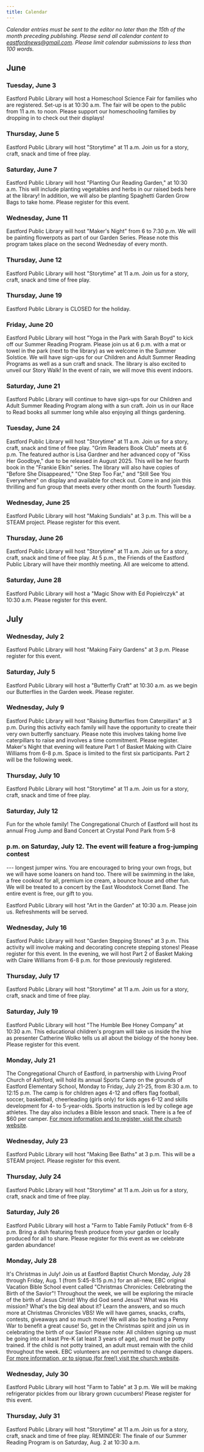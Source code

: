 ```yaml
---
title: Calendar
---
```


*Calendar entries must be sent to the editor no later than the 15th of
the month preceding publishing. Please send all calendar content to
<eastfordnews@gmail.com>. Please limit calendar submissions to less than
100 words.*

## June

### Tuesday, June 3

Eastford Public Library will host a Homeschool Science Fair for families
who are registered. Set-up is at 10:30 a.m. The fair will be open to the
public from 11 a.m. to noon. Please support our homeschooling families
by dropping in to check out their displays!

### Thursday, June 5

Eastford Public Library will host "Storytime" at 11 a.m. Join us for a
story, craft, snack and time of free play. 

### Saturday, June 7

Eastford Public Library will host "Planting Our Reading Garden," at
10:30 a.m. This will include planting vegetables and herbs in our raised
beds here at the library! In addition, we will also be planting
Spaghetti Garden Grow Bags to take home. Please register for this event.

### Wednesday, June 11

Eastford Public Library will host "Maker's Night" from 6 to 7:30 p.m. We
will be painting flowerpots as part of our Garden Series. Please note
this program takes place on the second Wednesday of every month.

### Thursday, June 12

Eastford Public Library will host "Storytime" at 11 a.m. Join us for a
story, craft, snack and time of free play. 

### Thursday, June 19

Eastford Public Library is CLOSED for the holiday.

### Friday, June 20

Eastford Public Library will host "Yoga in the Park with Sarah Boyd" to
kick off our Summer Reading Program. Please join us at 6 p.m. with a mat
or towel in the park (next to the library) as we welcome in the Summer
Solstice. We will have sign-ups for our Children and Adult Summer
Reading Programs as well as a sun craft and snack. The library is also
excited to unveil our Story Walk! In the event of rain, we will move
this event indoors.

### Saturday, June 21

Eastford Public Library will continue to have sign-ups for our Children
and Adult Summer Reading Program along with a sun craft. Join us in our
Race to Read books all summer long while also enjoying all things
gardening.

### Tuesday, June 24

Eastford Public Library will host "Storytime" at 11 a.m. Join us for a
story, craft, snack and time of free play. "Grim Readers Book Club"
meets at 6 p.m. The featured author is Lisa Gardner and her advanced
copy of "Kiss Her Goodbye," due to be released in August 2025. This will
be her fourth book in the "Frankie Elkin" series. The library will also
have copies of "Before She Disappeared," "One Step Too Far," and "Still
See You Everywhere" on display and available for check out. Come in and
join this thrilling and fun group that meets every other month on the
fourth Tuesday.

### Wednesday, June 25

Eastford Public Library will host "Making Sundials" at 3 p.m. This will
be a STEAM project. Please register for this event.

### Thursday, June 26

Eastford Public Library will host "Storytime" at 11 a.m. Join us for a
story, craft, snack and time of free play. At 5 p.m., the Friends of the
Eastford Public Library will have their monthly meeting. All are welcome
to attend. 

### Saturday, June 28

Eastford Public Library will host a "Magic Show with Ed Popielrczyk" at
10:30 a.m. Please register for this event.

## July

### Wednesday, July 2

Eastford Public Library will host "Making Fairy Gardens" at 3 p.m.
Please register for this event.

### Saturday, July 5

Eastford Public Library will host a "Butterfly Craft" at 10:30 a.m. as
we begin our Butterflies in the Garden week. Please register.

### Wednesday, July 9

Eastford Public Library will host "Raising Butterflies from
Caterpillars" at 3 p.m. During this activity each family will have the
opportunity to create their very own butterfly sanctuary. Please note
this involves taking home live caterpillars to raise and involves a time
commitment. Please register. Maker's Night that evening will feature
Part 1 of Basket Making with Claire Williams from 6-8 p.m. Space is
limited to the first six participants. Part 2 will be the following
week.

### Thursday, July 10

Eastford Public Library will host "Storytime" at 11 a.m. Join us for a
story, craft, snack and time of free play.

### Saturday, July 12

Fun for the whole family! The Congregational Church of Eastford will
host its annual Frog Jump and Band Concert at Crystal Pond Park from 5-8
### p.m. on Saturday, July 12. The event will feature a frog-jumping contest
--- longest jumper wins. You are encouraged to bring your own frogs, but
we will have some loaners on hand too. There will be swimming in the
lake, a free cookout for all, premium ice cream, a bounce house and
other fun. We will be treated to a concert by the East Woodstock Cornet
Band. The entire event is free, our gift to you.

Eastford Public Library will host "Art in the Garden" at 10:30 a.m.
Please join us. Refreshments will be served.

### Wednesday, July 16

Eastford Public Library will host "Garden Stepping Stones" at 3 p.m.
This activity will involve making and decorating concrete stepping
stones! Please register for this event. In the evening, we will host
Part 2 of Basket Making with Claire Williams from 6-8 p.m. for those
previously registered.

### Thursday, July 17

Eastford Public Library will host "Storytime" at 11 a.m. Join us for a
story, craft, snack and time of free play.

### Saturday, July 19

Eastford Public Library will host "The Humble Bee Honey Company" at
10:30 a.m. This educational children's program will take us inside the
hive as presenter Catherine Wolko tells us all about the biology of the
honey bee. Please register for this event.

### Monday, July 21

The Congregational Church of Eastford, in partnership with Living Proof
Church of Ashford, will hold its annual Sports Camp on the grounds of
Eastford Elementary School, Monday to Friday, July 21-25, from 8:30 a.m.
to 12:15 p.m. The camp is for children ages 4-12 and offers flag
football, soccer, basketball, cheerleading (girls only) for kids ages
6-12 and skills development for 4- to 5-year-olds. Sports instruction is
led by college age athletes. The day also includes a Bible lesson and
snack. There is a fee of $60 per camper. [For more information and to
register, visit the church website](https://cceastford.org/sports-camp/).

### Wednesday, July 23

Eastford Public Library will host "Making Bee Baths" at 3 p.m. This will
be a STEAM project. Please register for this event.

### Thursday, July 24

Eastford Public Library will host "Storytime" at 11 a.m. Join us for a
story, craft, snack and time of free play. 

### Saturday, July 26

Eastford Public Library will host a "Farm to Table Family Potluck" from
6-8 p.m. Bring a dish featuring fresh produce from your garden or
locally produced for all to share. Please register for this event as we
celebrate garden abundance!

### Monday, July 28

It's Christmas in July! Join us at Eastford Baptist Church Monday, July
28 through Friday, Aug. 1 (from 5:45-8:15 p.m.) for an all-new, EBC
original Vacation Bible School event called "Christmas Chronicles:
Celebrating the Birth of the Savior"! Throughout the week, we will be
exploring the miracle of the birth of Jesus Christ! Why did God send
Jesus? What was His mission? What's the big deal about it? Learn the
answers, and so much more at Christmas Chronicles VBS! We will have
games, snacks, crafts, contests, giveaways and so much more! We will
also be hosting a Penny War to benefit a great cause! So, get in the
Christmas spirit and join us in celebrating the birth of our Savior!
Please note: All children signing up must be going into at least Pre-K
(at least 3 years of age), and must be potty trained. If the child is
not potty trained, an adult must remain with the child throughout the
week. EBC volunteers are not permitted to change diapers. [For more
information, or to signup (for free!) visit the church website](https://eastfordbaptist.churchcenter.com/registrations/events/2875213).

### Wednesday, July 30

Eastford Public Library will host "Farm to Table" at 3 p.m. We will be
making refrigerator pickles from our library grown cucumbers! Please
register for this event.

### Thursday, July 31

Eastford Public Library will host "Storytime" at 11 a.m. Join us for a
story, craft, snack and time of free play. REMINDER: The finale of our
Summer Reading Program is on Saturday, Aug. 2 at 10:30 a.m.
